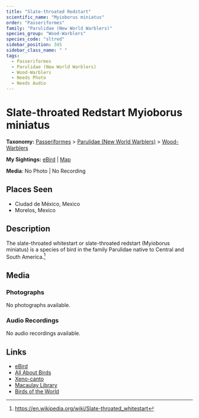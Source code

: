 ```yaml
---
title: "Slate-throated Redstart"
scientific_name: "Myioborus miniatus"
order: "Passeriformes"
family: "Parulidae (New World Warblers)"
species_group: "Wood-Warblers"
species_code: "sltred"
sidebar_position: 345
sidebar_class_name: " "
tags: 
  - Passeriformes
  - Parulidae (New World Warblers)
  - Wood-Warblers
  - Needs Photo
  - Needs Audio
---
```


# Slate-throated Redstart <span className='sci_name'>Myioborus miniatus</span>

**Taxonomy:** [Passeriformes](/tags/passeriformes) > [Parulidae (New World Warblers)](/tags/parulidae-new-world-warblers) > [Wood-Warblers](/tags/wood-warblers)

**My Sightings:** [eBird](https://ebird.org/lifelist?r=world&time=life&spp=sltred) | [Map](/map?species_code=sltred)

**Media**: No Photo | No Recording

## Places Seen

* Ciudad de México, Mexico
* Morelos, Mexico

## Description
The slate-throated whitestart or slate-throated redstart (Myioborus miniatus) is a species of bird in the family Parulidae native to Central and South America.[^1]

[^1]: https://en.wikipedia.org/wiki/Slate-throated_whitestart

## Media
### Photographs
No photographs available.

### Audio Recordings
No audio recordings available.

## Links
* [eBird](https://ebird.org/species/sltred) 
* [All About Birds](https://www.allaboutbirds.org/guide/sltred) 
* [Xeno-canto](https://www.xeno-canto.org/species/myioborus-miniatus) 
* [Macaulay Library](https://search.macaulaylibrary.org/catalog?taxonCode=sltred&sort=rating_rank_desc)
* [Birds of the World](https://birdsoftheworld.org/bow/species/sltred)
